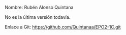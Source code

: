 Nombre: Rubén Alonso Quintana

No es la última versión todavía.

Enlace a Git: https://github.com/Quintanaa/EPO2-1C.git

